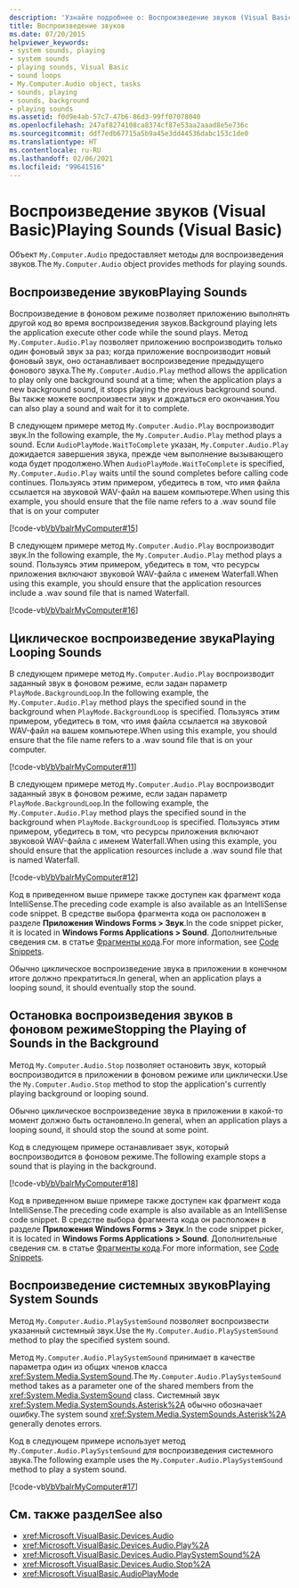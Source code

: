 ```yaml
---
description: 'Узнайте подробнее о: Воспроизведение звуков (Visual Basic)'
title: Воспроизведение звуков
ms.date: 07/20/2015
helpviewer_keywords:
- system sounds, playing
- system sounds
- playing sounds, Visual Basic
- sound loops
- My.Computer.Audio object, tasks
- sounds, playing
- sounds, background
- playing sounds
ms.assetid: f0d9e4ab-57c7-47b6-86d3-99ff07078040
ms.openlocfilehash: 247af8274108ca8374cf87e53aa2aaad8e5e736c
ms.sourcegitcommit: ddf7edb67715a5b9a45e3dd44536dabc153c1de0
ms.translationtype: HT
ms.contentlocale: ru-RU
ms.lasthandoff: 02/06/2021
ms.locfileid: "99641516"
---
```

# <a name="playing-sounds-visual-basic"></a><span data-ttu-id="a7717-103">Воспроизведение звуков (Visual Basic)</span><span class="sxs-lookup"><span data-stu-id="a7717-103">Playing Sounds (Visual Basic)</span></span>

<span data-ttu-id="a7717-104">Объект `My.Computer.Audio` предоставляет методы для воспроизведения звуков.</span><span class="sxs-lookup"><span data-stu-id="a7717-104">The `My.Computer.Audio` object provides methods for playing sounds.</span></span>  
  
## <a name="playing-sounds"></a><span data-ttu-id="a7717-105">Воспроизведение звуков</span><span class="sxs-lookup"><span data-stu-id="a7717-105">Playing Sounds</span></span>  

 <span data-ttu-id="a7717-106">Воспроизведение в фоновом режиме позволяет приложению выполнять другой код во время воспроизведения звуков.</span><span class="sxs-lookup"><span data-stu-id="a7717-106">Background playing lets the application execute other code while the sound plays.</span></span> <span data-ttu-id="a7717-107">Метод `My.Computer.Audio.Play` позволяет приложению воспроизводить только один фоновый звук за раз; когда приложение воспроизводит новый фоновый звук, оно останавливает воспроизведение предыдущего фонового звука.</span><span class="sxs-lookup"><span data-stu-id="a7717-107">The `My.Computer.Audio.Play` method allows the application to play only one background sound at a time; when the application plays a new background sound, it stops playing the previous background sound.</span></span> <span data-ttu-id="a7717-108">Вы также можете воспроизвести звук и дождаться его окончания.</span><span class="sxs-lookup"><span data-stu-id="a7717-108">You can also play a sound and wait for it to complete.</span></span>  
  
 <span data-ttu-id="a7717-109">В следующем примере метод `My.Computer.Audio.Play` воспроизводит звук.</span><span class="sxs-lookup"><span data-stu-id="a7717-109">In the following example, the `My.Computer.Audio.Play` method plays a sound.</span></span> <span data-ttu-id="a7717-110">Если `AudioPlayMode.WaitToComplete` указан, `My.Computer.Audio.Play` дожидается завершения звука, прежде чем выполнение вызывающего кода будет продолжено.</span><span class="sxs-lookup"><span data-stu-id="a7717-110">When `AudioPlayMode.WaitToComplete` is specified, `My.Computer.Audio.Play` waits until the sound completes before calling code continues.</span></span> <span data-ttu-id="a7717-111">Пользуясь этим примером, убедитесь в том, что имя файла ссылается на звуковой WAV-файл на вашем компьютере.</span><span class="sxs-lookup"><span data-stu-id="a7717-111">When using this example, you should ensure that the file name refers to a .wav sound file that is on your computer</span></span>  
  
 [!code-vb[VbVbalrMyComputer#15](~/samples/snippets/visualbasic/VS_Snippets_VBCSharp/VbVbalrMyComputer/VB/Class1.vb#15)]  
  
 <span data-ttu-id="a7717-112">В следующем примере метод `My.Computer.Audio.Play` воспроизводит звук.</span><span class="sxs-lookup"><span data-stu-id="a7717-112">In the following example, the `My.Computer.Audio.Play` method plays a sound.</span></span> <span data-ttu-id="a7717-113">Пользуясь этим примером, убедитесь в том, что ресурсы приложения включают звуковой WAV-файла с именем Waterfall.</span><span class="sxs-lookup"><span data-stu-id="a7717-113">When using this example, you should ensure that the application resources include a .wav sound file that is named Waterfall.</span></span>  
  
 [!code-vb[VbVbalrMyComputer#16](~/samples/snippets/visualbasic/VS_Snippets_VBCSharp/VbVbalrMyComputer/VB/Class1.vb#16)]  
  
## <a name="playing-looping-sounds"></a><span data-ttu-id="a7717-114">Циклическое воспроизведение звука</span><span class="sxs-lookup"><span data-stu-id="a7717-114">Playing Looping Sounds</span></span>  

 <span data-ttu-id="a7717-115">В следующем примере метод `My.Computer.Audio.Play` воспроизводит заданный звук в фоновом режиме, если задан параметр `PlayMode.BackgroundLoop`.</span><span class="sxs-lookup"><span data-stu-id="a7717-115">In the following example, the `My.Computer.Audio.Play` method plays the specified sound in the background when `PlayMode.BackgroundLoop` is specified.</span></span> <span data-ttu-id="a7717-116">Пользуясь этим примером, убедитесь в том, что имя файла ссылается на звуковой WAV-файл на вашем компьютере.</span><span class="sxs-lookup"><span data-stu-id="a7717-116">When using this example, you should ensure that the file name refers to a .wav sound file that is on your computer.</span></span>  
  
 [!code-vb[VbVbalrMyComputer#11](~/samples/snippets/visualbasic/VS_Snippets_VBCSharp/VbVbalrMyComputer/VB/Class1.vb#11)]  
  
 <span data-ttu-id="a7717-117">В следующем примере метод `My.Computer.Audio.Play` воспроизводит заданный звук в фоновом режиме, если задан параметр `PlayMode.BackgroundLoop`.</span><span class="sxs-lookup"><span data-stu-id="a7717-117">In the following example, the `My.Computer.Audio.Play` method plays the specified sound in the background when `PlayMode.BackgroundLoop` is specified.</span></span> <span data-ttu-id="a7717-118">Пользуясь этим примером, убедитесь в том, что ресурсы приложения включают звуковой WAV-файла с именем Waterfall.</span><span class="sxs-lookup"><span data-stu-id="a7717-118">When using this example, you should ensure that the application resources include a .wav sound file that is named Waterfall.</span></span>  
  
 [!code-vb[VbVbalrMyComputer#12](~/samples/snippets/visualbasic/VS_Snippets_VBCSharp/VbVbalrMyComputer/VB/Class1.vb#12)]  
  
 <span data-ttu-id="a7717-119">Код в приведенном выше примере также доступен как фрагмент кода IntelliSense.</span><span class="sxs-lookup"><span data-stu-id="a7717-119">The preceding code example is also available as an IntelliSense code snippet.</span></span> <span data-ttu-id="a7717-120">В средстве выбора фрагмента кода он расположен в разделе **Приложения Windows Forms > Звук**.</span><span class="sxs-lookup"><span data-stu-id="a7717-120">In the code snippet picker, it is located in **Windows Forms Applications > Sound**.</span></span> <span data-ttu-id="a7717-121">Дополнительные сведения см. в статье [Фрагменты кода](/visualstudio/ide/code-snippets).</span><span class="sxs-lookup"><span data-stu-id="a7717-121">For more information, see [Code Snippets](/visualstudio/ide/code-snippets).</span></span>  
  
 <span data-ttu-id="a7717-122">Обычно циклическое воспроизведение звука в приложении в конечном итоге должно прекратиться.</span><span class="sxs-lookup"><span data-stu-id="a7717-122">In general, when an application plays a looping sound, it should eventually stop the sound.</span></span>  
  
## <a name="stopping-the-playing-of-sounds-in-the-background"></a><span data-ttu-id="a7717-123">Остановка воспроизведения звуков в фоновом режиме</span><span class="sxs-lookup"><span data-stu-id="a7717-123">Stopping the Playing of Sounds in the Background</span></span>  

 <span data-ttu-id="a7717-124">Метод `My.Computer.Audio.Stop` позволяет остановить звук, который воспроизводится в приложении в фоновом режиме или циклически.</span><span class="sxs-lookup"><span data-stu-id="a7717-124">Use the `My.Computer.Audio.Stop` method to stop the application's currently playing background or looping sound.</span></span>  
  
 <span data-ttu-id="a7717-125">Обычно циклическое воспроизведение звука в приложении в какой-то момент должно быть остановлено.</span><span class="sxs-lookup"><span data-stu-id="a7717-125">In general, when an application plays a looping sound, it should stop the sound at some point.</span></span>  
  
 <span data-ttu-id="a7717-126">Код в следующем примере останавливает звук, который воспроизводится в фоновом режиме.</span><span class="sxs-lookup"><span data-stu-id="a7717-126">The following example stops a sound that is playing in the background.</span></span>  
  
 [!code-vb[VbVbalrMyComputer#18](~/samples/snippets/visualbasic/VS_Snippets_VBCSharp/VbVbalrMyComputer/VB/Class1.vb#18)]  
  
 <span data-ttu-id="a7717-127">Код в приведенном выше примере также доступен как фрагмент кода IntelliSense.</span><span class="sxs-lookup"><span data-stu-id="a7717-127">The preceding code example is also available as an IntelliSense code snippet.</span></span> <span data-ttu-id="a7717-128">В средстве выбора фрагмента кода он расположен в разделе **Приложения Windows Forms > Звук**.</span><span class="sxs-lookup"><span data-stu-id="a7717-128">In the code snippet picker, it is located in **Windows Forms Applications > Sound**.</span></span> <span data-ttu-id="a7717-129">Дополнительные сведения см. в статье [Фрагменты кода](/visualstudio/ide/code-snippets).</span><span class="sxs-lookup"><span data-stu-id="a7717-129">For more information, see [Code Snippets](/visualstudio/ide/code-snippets).</span></span>  
  
## <a name="playing-system-sounds"></a><span data-ttu-id="a7717-130">Воспроизведение системных звуков</span><span class="sxs-lookup"><span data-stu-id="a7717-130">Playing System Sounds</span></span>  

 <span data-ttu-id="a7717-131">Метод `My.Computer.Audio.PlaySystemSound` позволяет воспроизвести указанный системный звук.</span><span class="sxs-lookup"><span data-stu-id="a7717-131">Use the `My.Computer.Audio.PlaySystemSound` method to play the specified system sound.</span></span>  
  
 <span data-ttu-id="a7717-132">Метод `My.Computer.Audio.PlaySystemSound` принимает в качестве параметра один из общих членов класса <xref:System.Media.SystemSound>.</span><span class="sxs-lookup"><span data-stu-id="a7717-132">The `My.Computer.Audio.PlaySystemSound` method takes as a parameter one of the shared members from the <xref:System.Media.SystemSound> class.</span></span> <span data-ttu-id="a7717-133">Системный звук <xref:System.Media.SystemSounds.Asterisk%2A> обычно обозначает ошибку.</span><span class="sxs-lookup"><span data-stu-id="a7717-133">The system sound <xref:System.Media.SystemSounds.Asterisk%2A> generally denotes errors.</span></span>  
  
 <span data-ttu-id="a7717-134">Код в следующем примере использует метод `My.Computer.Audio.PlaySystemSound` для воспроизведения системного звука.</span><span class="sxs-lookup"><span data-stu-id="a7717-134">The following example uses the `My.Computer.Audio.PlaySystemSound` method to play a system sound.</span></span>  
  
 [!code-vb[VbVbalrMyComputer#17](~/samples/snippets/visualbasic/VS_Snippets_VBCSharp/VbVbalrMyComputer/VB/Class1.vb#17)]  
  
## <a name="see-also"></a><span data-ttu-id="a7717-135">См. также раздел</span><span class="sxs-lookup"><span data-stu-id="a7717-135">See also</span></span>

- <xref:Microsoft.VisualBasic.Devices.Audio>
- <xref:Microsoft.VisualBasic.Devices.Audio.Play%2A>
- <xref:Microsoft.VisualBasic.Devices.Audio.PlaySystemSound%2A>
- <xref:Microsoft.VisualBasic.Devices.Audio.Stop%2A>
- <xref:Microsoft.VisualBasic.AudioPlayMode>
